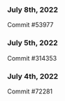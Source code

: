 ### July 8th, 2022

Commit #53977

### July 5th, 2022

Commit #314353


### July 4th, 2022

Commit #72281
